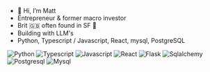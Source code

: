 - 👋 Hi, I’m Matt
- Entrepreneur & former macro investor
- Brit 🇬🇧 often found in SF 🌉
- Building with LLM's 
- Python, Typescript / Javascript, React, mysql, PostgreSQL

![Python](https://img.shields.io/badge/python-3670A0?style=for-the-badge&logo=python&logoColor=ffdd54)
![Typescript](https://img.shields.io/badge/typescript-3670A0?style=for-the-badge&logo=typescript&logoColor=ffdd54)
![Javascript](https://img.shields.io/badge/javascript-3670A0?style=for-the-badge&logo=javascript&logoColor=ffdd54)
![React](https://img.shields.io/badge/react-3670A0?style=for-the-badge&logo=react&logoColor=ffdd54)
![Flask](https://img.shields.io/badge/flask-3670A0?style=for-the-badge&logo=flask&logoColor=ffdd54)
![Sqlalchemy](https://img.shields.io/badge/sqlalchemy-3670A0?style=for-the-badge&logo=sqlalchemy&logoColor=ffdd54)
![Postgresql](https://img.shields.io/badge/postgresql-3670A0?style=for-the-badge&logo=postgresql&logoColor=ffdd54)
![Mysql](https://img.shields.io/badge/mysql-3670A0?style=for-the-badge&logo=mysql&logoColor=ffdd54)



<!---
WhiteRabbit-XR/WhiteRabbit-XR is a ✨ special ✨ repository because its `README.md` (this file) appears on your GitHub profile.
You can click the Preview link to take a look at your changes.
--->
